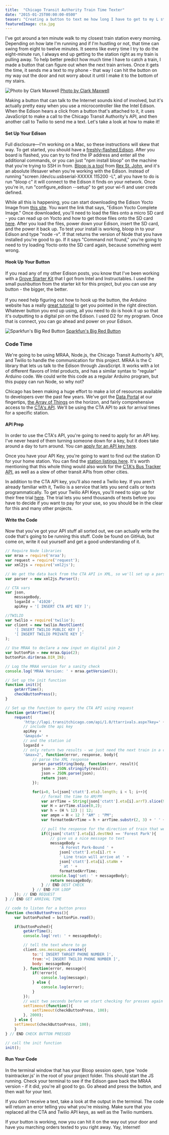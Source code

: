 ```yaml
---
title:  "Chicago Transit Authority Train Time Texter"
date: "2015-01-25T00:00:00-0500"
teaser: "Creating a button to text me how long I have to get to my L stop before I'm late for work."
featuredImage: cta.jpg
---
```


I've got around a ten minute walk to my closest train station every morning. Depending on how late I'm running and if I'm hustling or not, that time can swing from eight to twelve minutes. It seems like every time I try to do the eight-minute run, I always end up getting to the station right as my train is pulling away. To help better predict how much time I have to catch a train, I made a button that can figure out when the next train arrives. Once it gets the time, it sends me a text to my phone - that way I can hit the button on my way out the door and not worry about it until I make it to the bottom of my stairs.

<div class="image-container large-image">
  <img src="./cta.jpg" alt="Photo by Clark Maxwell" />
  <a href="http://www.flickr.com/photos/clarkmaxwell/" target="_new" class="image-caption">Photo by Clark Maxwell</a>
</div>

Making a button that can talk to the Internet sounds kind of involved, but it's actually pretty easy when you use a microcontroller like the Intel Edison. When the Edison hears a click from a button that's attached to it, it uses JavaScript to make a call to the Chicago Transit Authority's API, and then another call to Twilio to send me a text. Let's take a look at how to make it!

#### Set Up Your Edison
Full disclosure&mdash;I'm working on a Mac, so these instructions will skew that way. To get started, you should have a <a href="https://communities.intel.com/docs/DOC-23193" target="_blank">freshly-flashed Edison</a>. After you board is flashed, you can try to find the IP address and enter all the additional commands, or you can just "npm install bloop" on the machine that you're trying to SSH in from. <a href="http://rexstjohn.com/introducing-bloop-cli-commands-for-working-with-intel-edison/" target="_blank">Bloop is a tool</a> from <a href="http://rexstjohn.com/" target="_blank">Rex St. John</a>, and it's an absolute lifesaver when you're working with the Edison. Instead of running "screen /dev/cu.usbserial-XXXXX 115200 -L", all you have to do is run "bloop c" it will connect to the Edison it finds on your network. Once you're in, run "configure_edison --setup" to get your wi-fi and user creds defined.

While all this is happening, you can start downloading the Edison Yocto Image from <a href="https://communities.intel.com/docs/DOC-23242" target="_blank">this site</a>. You want the link that says, "Edison Yocto Complete Image." Once downloaded, you'll need to load the files onto a micro SD card - you can read up on Yocto and how to get those files onto the SD card <a href="https://software.intel.com/en-us/html5/documentation/getting-started-with-intel-xdk-iot-edition" target="_blank">here</a>. After you load the files, power down your Edison, insert the SD card, and the power it back up. To test your install is working, bloop in to your Edison and type "node -v". If that returns the version of Node that you have installed you're good to go. If it says "Command not found," you're going to need to try loading Yocto onto the SD card again, because something went wrong.

#### Hook Up Your Button
If you read any of my other Edison posts, you know that I've been working with a <a href="http://www.seeedstudio.com/depot/Grove-Starter-Kit-p-709.html" target="_blank">Grove Starter Kit</a> that I got from Intel and Instructables. I used the small pushbutton from the starter kit for this project, but you can use any button - the bigger, the better.<br/><br/>If you need help figuring out how to hook up the button, the Arduino website has a really <a href="http://arduino.cc/en/tutorial/button" target="_blank">great tutorial</a> to get you pointed in the right direction. Whatever button you end up using, all you need to do is hook it up so that it's outputting to a digital pin on the Edison. I used D2 for my program. Once that is connect, you can go ahead and power on your Edison.

<div class="image-container large-image">
  <img src="./sparkfun-big-red-button.jpg" alt="Sparkfun's Big Red Button" />
  <a href="https://www.sparkfun.com/products/9181" target="_new" class="image-caption">Sparkfun's Big Red Button</a>
</div>

### Code Time
We're going to be using MRAA, Node.js, the Chicago Transit Authority's API, and Twilio to handle the communication for this project. MRAA is the C library that lets us talk to the Edison through JavaScript. It works with a lot of different flavors of Intel products, and has a similar syntax to "regular" Arduino code. We could write this code as a regular Arduino program, but this puppy can run Node, so why not?

Chicago has been making a huge effort to make a lot of resources available to developers over the past few years. We've got the <a href="https://data.cityofchicago.org/" target="_blank">Data Portal</a> at our fingertips, <a href="https://arrayofthings.github.io/" target="_blank">the Array of Things</a> on the horizon, and fairly comprehensive access to the <a href="http://www.transitchicago.com/developers/" target="_blank">CTA's API</a>. We'll be using the CTA API to ask for arrival times for a specific station.

#### API Prep
In order to use the CTA's API, you're going to need to apply for an API key. I've never heard of them turning someone down for a key, but it does take around a day to turn around. You can <a href="http://www.transitchicago.com/developers/traintrackerapply.aspx" target="_blank">apply for an API key here</a>.

Once you have your API Key, you're going to want to find out the station ID for your home station. You can find the <a href="http://www.transitchicago.com/developers/ttdocs/default.aspx#_Toc296199909" target="_blank">station listings here</a>. It's worth mentioning that this whole thing would also work for the <a href="http://www.transitchicago.com/developers/bustracker.aspx" target="_blank">CTA's Bus Tracker API</a>, as well as a slew of other transit APIs from other cities.

In addition to the CTA API key, you'll also need a Twilio key. If you aren't already familiar with it, Twilio is a service that lets you send calls or texts programmatically. To get your Twilio API Keys, you'll need to sign up for their free trial <a href="https://www.twilio.com/try-twilio" rel="nofollow">here</a>. The trial lets you send thousands of texts before you have to decide if you want to pay for your use, so you should be in the clear for this and many other projects.

#### Write the Code
Now that you've got your API stuff all sorted out, we can actually write the code that's going to be running this stuff. Code be found on GitHub, but come on, write it out yourself and get a good understanding of it.

```javascript
// Require Node libraries
var mraa = require('mraa');
var request = require('request');
var xml2js = require('xml2js');

// We get the data back from the CTA API in XML, so we'll set up a parser to get it over to JSON
var parser = new xml2js.Parser();

// CTA vars
var json,
	messageBody,
	loganId = '41020',
	apiKey = '[ INSERT CTA API KEY ]';

//TWILIO
var twilio = require('twilio');
var client = new twilio.RestClient(
	'[ INSERT TWILIO PUBLIC KEY ]',
	'[ INSERT TWILIO PRIVATE KEY ]'
);

// Use MRAA to declare a new input on digital pin 2
var buttonPin = new mraa.Gpio(2);
buttonPin.dir(mraa.DIR_IN);

// Log the MRAA version for a sanity check
console.log('MRAA Version: ' + mraa.getVersion());

// Set up the init function
function init(){
	getArrTime();
	checkButtonPress();
}

// Set up the function to query the CTA API using request
function getArrTime(){
	request(
		'http://lapi.transitchicago.com/api/1.0/ttarrivals.aspx?key=' +
		// include the api key
		apiKey +
		'&mapid=' +
		// and the station id
		loganId +
		// only return two results - we just need the next train in a certain direction
		'&max=2', function(error, response, body){
			// parse the XML response
			parser.parseString(body, function(err, result){
				json = JSON.stringify(result);
				json = JSON.parse(json);
				return json;
			});

			for(i=0, l=(json['ctatt'].eta).length; i < l; i++){
				// format the time to AM/PM
				var arrTime = String(json['ctatt'].eta[i].arrT).slice(9);
				var H = arrTime.slice(0,2);
				var h = (H % 12) || 12;
				var ampm = H < 12 ? "AM" : "PM";
				var formattedArrTime = h + arrTime.substr(2, 3) + ' ' + ampm;

				// pull the response for the direction of train that we're looking for. The Blue Line runs North towards O'Hare, or South towards Forest Park - I want Forest Park for my morning commute
				if((json['ctatt'].eta[i].destNm) == 'Forest Park'){
					// give us a nice message to text
					messageBody =
						'A Forest Park-Bound ' +
						json['ctatt'].eta[i].rt +
						' Line train will arrive at ' +
						json['ctatt'].eta[i].staNm +
						' at ' +
						formattedArrTime;
					console.log('set: ' + messageBody);
					return messageBody;
				} // END DEST CHECK
			} // END FOR LOOP
	}); // END REQUEST
} // END GET ARRIVAL TIME

// code to listen for a button press
function checkButtonPress(){
	var buttonPushed = buttonPin.read();

	if(buttonPushed){
		getArrTime();
		console.log('ret: ' + messageBody);

		// tell the text where to go
		client.sms.messages.create({
			to:'[ INSERT TARGET PHONE NUMBER ]',
			from:'+[ INSERT TWILIO PHONE NUMBER ]',
			body: messageBody
		}, function(error, message){
			if(!error){
				console.log(message);
			} else {
				console.log(error);
			}
		});
		// wait two seconds before we start checking for presses again to prevent lingering clicks
		setTimeout(function(){
			setTimeout(checkButtonPress, 100);
		}, 2000);
	} else {
	setTimeout(checkButtonPress, 100);
	}
} // END CHECK BUTTON PRESSED

// call the init function
init();
```

#### Run Your Code
In the terminal window that has your Bloop session open, type 'node traintracker.js' in the root of your project folder. This should start the JS running. Check your terminal to see if the Edison gave back the MRAA version - if it did, you're all good to go. Go ahead and press the button, and then wait for your text.

If you don't receive a text, take a look at the output in the terminal. The code will return an error telling you what you're missing. Make sure that you replaced all the CTA and Twilio API keys, as well as the Twilio numbers.

If your button is working, now you can hit it on the way out your door and have you marching orders texted to you right away. Yay, Internet!
